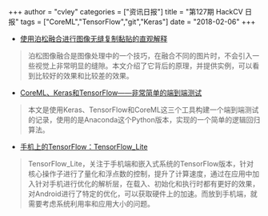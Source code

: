 +++
author = "cvley"
categories = ["资讯日报"]
title = "第127期 HackCV 日报"
tags = ["CoreML","TensorFlow","git","Keras"]
date = "2018-02-06"
+++

- [使用泊松融合进行图像无缝复制黏贴的直观解释](https://erkaman.github.io/posts/poisson_blending.html?from=hackcv&hmsr=hackcv.com&utm_medium=hackcv.com&utm_source=hackcv.com)

> 泊松图像融合是图像处理中的一个技巧，在融合不同的图片时，不会引入一些视觉上非常明显的缝隙。本文介绍了它背后的原理，并提供实例，可以看到比较好的效果和比较差的效果。

- [CoreML、Keras和TensorFlow——非常简单的端到端测试](https://medium.com/@JMangia/super-simple-end-to-end-test-of-keras-tensorflow-and-coreml-f247ab73fb42?from=hackcv&hmsr=hackcv.com&utm_medium=hackcv.com&utm_source=hackcv.com)

> 本文是使用Keras、TensorFlow和CoreML这三个工具构建一个端到端测试的记录，使用的是Anaconda这个Python版本，实现的一个简单的逻辑回归算法。

- [手机上的TensorFlow：TensorFlow_Lite](https://towardsdatascience.com/tensorflow-on-mobile-tensorflow-lite-a5303eef77eb?from=hackcv&hmsr=hackcv.com&utm_medium=hackcv.com&utm_source=hackcv.com)

> TensorFlow_Lite，关注于手机端和嵌入式系统的TensorFlow版本，针对核心操作子进行了量化和浮点数的控制，提升了计算速度，通过在应用中加入针对手机进行优化的解析层，在载入、初始化和执行时都有更好的效果，对Android进行了特定的优化，可以获取硬件上的加速。而放到手机端，就需要考虑系统利用率和应用大小的问题。

